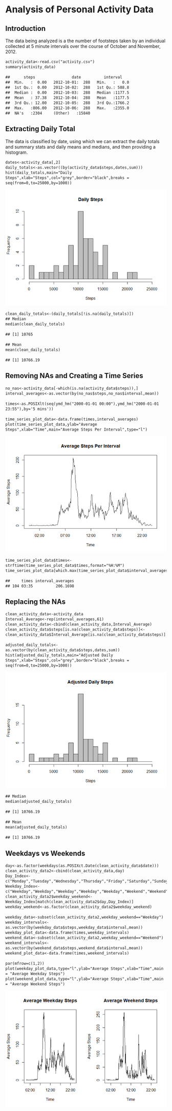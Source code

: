 Analysis of Personal Activity Data
==================================

Introduction
------------

The data being analyzed is a the number of footsteps taken by an
individual collected at 5 minute intervals over the course of October
and November, 2012.

    activity_data<-read.csv("activity.csv")
    summary(activity_data)

    ##      steps                date          interval     
    ##  Min.   :  0.00   2012-10-01:  288   Min.   :   0.0  
    ##  1st Qu.:  0.00   2012-10-02:  288   1st Qu.: 588.8  
    ##  Median :  0.00   2012-10-03:  288   Median :1177.5  
    ##  Mean   : 37.38   2012-10-04:  288   Mean   :1177.5  
    ##  3rd Qu.: 12.00   2012-10-05:  288   3rd Qu.:1766.2  
    ##  Max.   :806.00   2012-10-06:  288   Max.   :2355.0  
    ##  NA's   :2304     (Other)   :15840

Extracting Daily Total
----------------------

The data is classified by date, using which we can extract the daily
totals and summary stats and daily means and medians, and then providing
a histogram.

    dates<-activity_data[,2]
    daily_totals<-as.vector((by(activity_data$steps,dates,sum)))
    hist(daily_totals,main="Daily Steps",xlab="Steps",col="grey",border="black",breaks = seq(from=0,to=25000,by=1000))

![](PA1-template_files/figure-markdown_strict/totals-1.png)

    clean_daily_totals<-(daily_totals[!is.na(daily_totals)])
    ## Median
    median(clean_daily_totals)

    ## [1] 10765

    ## Mean
    mean(clean_daily_totals)

    ## [1] 10766.19

Removing NAs and Creating a Time Series
---------------------------------------

    no_nas<-activity_data[-which(is.na(activity_data$steps)),]
    interval_averages<-as.vector(by(no_nas$steps,no_nas$interval,mean))

    times<-as.POSIXlt(seq(ymd_hm("2000-01-01 00:00"),ymd_hm("2000-01-01 23:55"),by='5 mins'))

    time_series_plot_data<-data.frame(times,interval_averages)
    plot(time_series_plot_data,ylab="Average Steps",xlab="Time",main="Average Steps Per Interval",type="l")

![](PA1-template_files/figure-markdown_strict/timeseries-1.png)

    time_series_plot_data$times<-strftime(time_series_plot_data$times,format="%H:%M")
    time_series_plot_data[which.max(time_series_plot_data$interval_averages),]

    ##     times interval_averages
    ## 104 03:35          206.1698

Replacing the NAs
-----------------

    clean_activity_data<-activity_data
    Interval_Average<-rep(interval_averages,61)
    clean_activity_data<-cbind(clean_activity_data,Interval_Average)
    clean_activity_data$steps[is.na(clean_activity_data$steps)]<-clean_activity_data$Interval_Average[is.na(clean_activity_data$steps)]

    adjusted_daily_totals<-as.vector(by(clean_activity_data$steps,dates,sum))
    hist(adjusted_daily_totals,main="Adjusted Daily Steps",xlab="Steps",col="grey",border="black",breaks = seq(from=0,to=25000,by=1000))

![](PA1-template_files/figure-markdown_strict/unnamed-chunk-1-1.png)

    ## Median
    median(adjusted_daily_totals)

    ## [1] 10766.19

    ## Mean
    mean(adjusted_daily_totals)

    ## [1] 10766.19

Weekdays vs Weekends
--------------------

    day<-as.factor(weekdays(as.POSIXct.Date(clean_activity_data$date)))
    clean_activity_data2<-cbind(clean_activity_data,day)
    Day_Index<-c("Monday","Tuesday","Wednesday","Thursday","Friday","Saturday","Sunday")
    Weekday_Index<-c("Weekday","Weekday","Weekday","Weekday","Weekday","Weekend","Weekend")
    clean_activity_data2$weekday_weekend<-Weekday_Index[match(clean_activity_data2$day,Day_Index)]
    weekday_weekend<-as.factor(clean_activity_data2$weekday_weekend)

    weekday_data<-subset(clean_activity_data2,weekday_weekend=="Weekday")
    weekday_intervals<-as.vector(by(weekday_data$steps,weekday_data$interval,mean))
    weekday_plot_data<-data.frame(times,weekday_intervals)
    weekend_data<-subset(clean_activity_data2,weekday_weekend=="Weekend")
    weekend_intervals<-as.vector(by(weekend_data$steps,weekend_data$interval,mean))
    weekend_plot_data<-data.frame(times,weekend_intervals)

    par(mfrow=c(1,2))
    plot(weekday_plot_data,type="l",ylab="Average Steps",xlab="Time",main = "Average Weekday Steps")
    plot(weekend_plot_data,type="l",ylab="Average Steps",xlab="Time",main = "Average Weekend Steps")

![](PA1-template_files/figure-markdown_strict/weekends-1.png)

